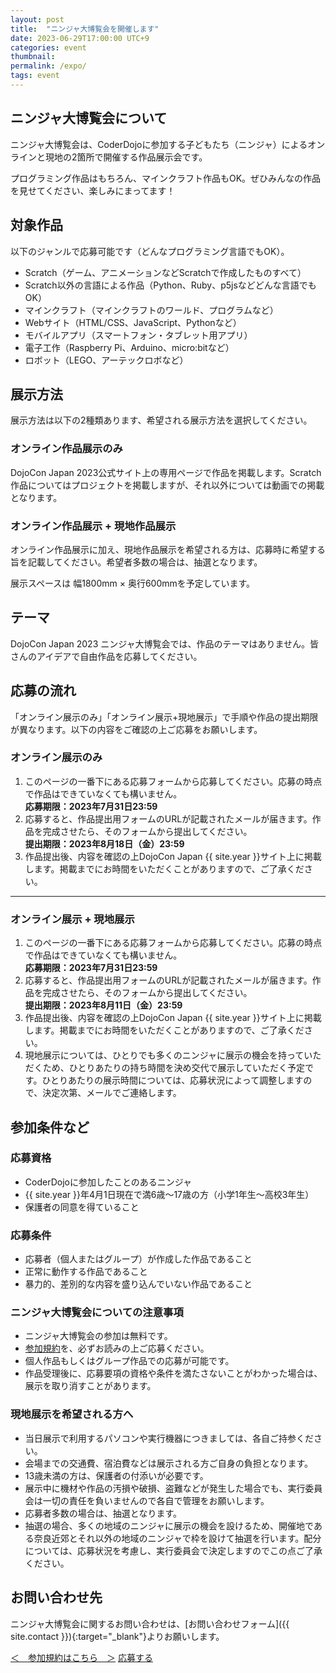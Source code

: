 ```yaml
---
layout: post
title:  "ニンジャ大博覧会を開催します"
date: 2023-06-29T17:00:00 UTC+9
categories: event
thumbnail: 
permalink: /expo/
tags: event
---
```

## ニンジャ大博覧会について 
ニンジャ大博覧会は、CoderDojoに参加する子どもたち（ニンジャ）によるオンラインと現地の2箇所で開催する作品展示会です。

プログラミング作品はもちろん、マインクラフト作品もOK。ぜひみんなの作品を見せてください、楽しみにまってます！

## 対象作品
以下のジャンルで応募可能です（どんなプログラミング言語でもOK）。
- Scratch（ゲーム、アニメーションなどScratchで作成したものすべて）
- Scratch以外の言語による作品（Python、Ruby、p5jsなどどんな言語でもOK）
- マインクラフト（マインクラフトのワールド、プログラムなど）
- Webサイト（HTML/CSS、JavaScript、Pythonなど）
- モバイルアプリ（スマートフォン・タブレット用アプリ）
- 電子工作（Raspberry Pi、Arduino、micro:bitなど）
- ロボット（LEGO、アーテックロボなど）

## 展示方法
展示方法は以下の2種類あります、希望される展示方法を選択してください。

### オンライン作品展示のみ  
DojoCon Japan 2023公式サイト上の専用ページで作品を掲載します。Scratch作品についてはプロジェクトを掲載しますが、それ以外については動画での掲載となります。

### オンライン作品展示 + 現地作品展示  
オンライン作品展示に加え、現地作品展示を希望される方は、応募時に希望する旨を記載してください。希望者多数の場合は、抽選となります。

展示スペースは 幅1800mm × 奥行600mmを予定しています。

## テーマ
DojoCon Japan 2023 ニンジャ大博覧会では、作品のテーマはありません。皆さんのアイデアで自由作品を応募してください。

## 応募の流れ
「オンライン展示のみ」「オンライン展示+現地展示」で手順や作品の提出期限が異なります。以下の内容をご確認の上ご応募をお願いします。

### **オンライン展示のみ**
1. このページの一番下にある応募フォームから応募してください。応募の時点で作品はできていなくても構いません。  
**応募期限：2023年7月31日23:59**
2. 応募すると、作品提出用フォームのURLが記載されたメールが届きます。作品を完成させたら、そのフォームから提出してください。  
**提出期限：2023年8月18日（金）23:59**
3. 作品提出後、内容を確認の上DojoCon Japan {{ site.year }}サイト上に掲載します。掲載までにお時間をいただくことがありますので、ご了承ください。

---
 
### **オンライン展示 + 現地展示**
1. このページの一番下にある応募フォームから応募してください。応募の時点で作品はできていなくても構いません。  
**応募期限：2023年7月31日23:59**
2. 応募すると、作品提出用フォームのURLが記載されたメールが届きます。作品を完成させたら、そのフォームから提出してください。  
**提出期限：2023年8月11日（金）23:59**
3. 作品提出後、内容を確認の上DojoCon Japan {{ site.year }}サイト上に掲載します。掲載までにお時間をいただくことがありますので、ご了承ください。
4. 現地展示については、ひとりでも多くのニンジャに展示の機会を持っていただくため、ひとりあたりの持ち時間を決め交代で展示していただく予定です。ひとりあたりの展示時間については、応募状況によって調整しますので、決定次第、メールでご連絡します。

## 参加条件など
### 応募資格
- CoderDojoに参加したことのあるニンジャ
- {{ site.year }}年4月1日現在で満6歳～17歳の方（小学1年生～高校3年生）
- 保護者の同意を得ていること

### 応募条件
- 応募者（個人またはグループ）が作成した作品であること
- 正常に動作する作品であること
- 暴力的、差別的な内容を盛り込んでいない作品であること

### ニンジャ大博覧会についての注意事項
- ニンジャ大博覧会の参加は無料です。
- [参加規約](/expo/terms-and-conditions)を、必ずお読みの上ご応募ください。
- 個人作品もしくはグループ作品での応募が可能です。
- 作品受理後に、応募要項の資格や条件を満たさないことがわかった場合は、展示を取り消すことがあります。

### 現地展示を希望される方へ
- 当日展示で利用するパソコンや実行機器につきましては、各自ご持参ください。
- 会場までの交通費、宿泊費などは展示される方ご自身の負担となります。
- 13歳未満の方は、保護者の付添いが必要です。
- 展示中に機材や作品の汚損や破損、盗難などが発生した場合でも、実行委員会は一切の責任を負いませんので各自で管理をお願いします。
- 応募者多数の場合は、抽選となります。
- 抽選の場合、多くの地域のニンジャに展示の機会を設けるため、開催地である奈良近郊とそれ以外の地域のニンジャで枠を設けて抽選を行います。配分については、応募状況を考慮し、実行委員会で決定しますのでこの点ご了承ください。

## お問い合わせ先
ニンジャ大博覧会に関するお問い合わせは、[お問い合わせフォーム]({{ site.contact }}){:target="_blank"}よりお願いします。

<div class='entry'>
    <a href='/expo/terms-and-conditions' class='condition'>＜　参加規約はこちら　＞</a>
    <a href="https://forms.gle/oSmJY1rf6pPUyMNU8" class="button" rel="noopener">応募する</a>
</div>
